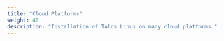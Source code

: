 ```yaml
---
title: "Cloud Platforms"
weight: 40
description: "Installation of Talos Linux on many cloud platforms."
---
```

